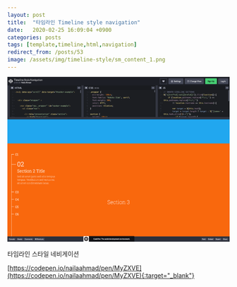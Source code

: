```yaml
---
layout: post
title:  "타임라인 Timeline style navigation"
date:   2020-02-25 16:09:04 +0900
categories: posts
tags: [template,timeline,html,navigation]
redirect_from: /posts/53
image: /assets/img/timeline-style/sm_content_1.png
--- 
```


![타임라인 스타일 네비게이션](/assets/img/timeline-style/content_1.png)

타임라인 스타일 네비게이션

[https://codepen.io/nailaahmad/pen/MyZXVE](https://codepen.io/nailaahmad/pen/MyZXVE){:target="_blank"}



